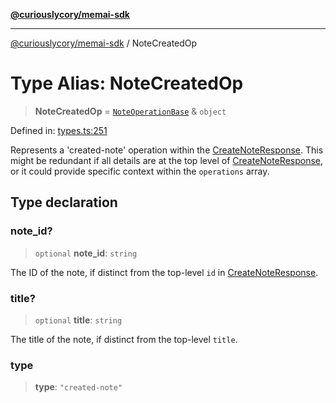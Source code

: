 [**@curiouslycory/memai-sdk**](../README.md)

***

[@curiouslycory/memai-sdk](../globals.md) / NoteCreatedOp

# Type Alias: NoteCreatedOp

> **NoteCreatedOp** = [`NoteOperationBase`](NoteOperationBase.md) & `object`

Defined in: [types.ts:251](https://github.com/CuriouslyCory/memai-sdk/blob/2dc092db422a3b9a254f20bc4198878b95379825/src/types.ts#L251)

Represents a 'created-note' operation within the [CreateNoteResponse](CreateNoteResponse.md).
This might be redundant if all details are at the top level of [CreateNoteResponse](CreateNoteResponse.md),
or it could provide specific context within the `operations` array.

## Type declaration

### note\_id?

> `optional` **note\_id**: `string`

The ID of the note, if distinct from the top-level `id` in [CreateNoteResponse](CreateNoteResponse.md).

### title?

> `optional` **title**: `string`

The title of the note, if distinct from the top-level `title`.

### type

> **type**: `"created-note"`
